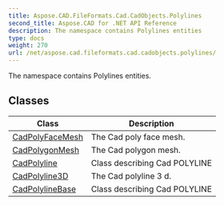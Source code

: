 ```yaml
---
title: Aspose.CAD.FileFormats.Cad.CadObjects.Polylines
second_title: Aspose.CAD for .NET API Reference
description: The namespace contains Polylines entities
type: docs
weight: 270
url: /net/aspose.cad.fileformats.cad.cadobjects.polylines/
---
```

The namespace contains Polylines entities.

## Classes

| Class | Description |
| --- | --- |
| [CadPolyFaceMesh](./cadpolyfacemesh/) | The Cad poly face mesh. |
| [CadPolygonMesh](./cadpolygonmesh/) | The Cad polygon mesh. |
| [CadPolyline](./cadpolyline/) | Class describing Cad POLYLINE |
| [CadPolyline3D](./cadpolyline3d/) | The Cad polyline 3 d. |
| [CadPolylineBase](./cadpolylinebase/) | Class describing Cad POLYLINE |


